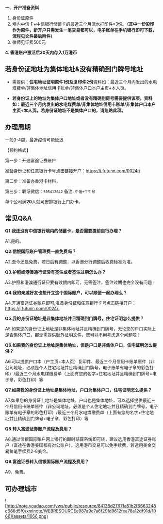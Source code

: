 一、**开户准备资料**

1. 身份证原件
2. 境内中信卡+中信银行储蓄卡的最近三个月流水打印件*3份。**（其中一份彩印作为原件，新开户只需发生一笔交易都可以，电子账单在手机银行即可下载，流程见文件最后附件）**
3. 律师见证费500元

**4. 香港账户激活后30天内存入1万港币**



## 若身份证地址为集体地址&没有精确到门牌号地址

* 需提供：**住宅地址证明原件1份及复印件2份**资料如：最近三个月内发出的水电煤费单/非集体地址信用卡账单/非集体户口本户主页+本人页。

* **若身份证上的地址为集体户口地址或者没有精确到房号需要提供该项。资料如：最近三个月内发出的水电煤费单/非集体地址信用卡账单/非集体户口本户主页+本人页。若身份证地址不是集体户口的，请忽略此项。**



## 办理周期

一般3-4周，最近疫情可能延迟

【预约格式】

第一步：开通富途证券账户

准备身份证和任意银行卡号点击链接开户：https://j.futunn.com/0024ri 

第二步：准备办香港卡材料，

第三步：联系微信：`505412642` 备注: `中信+牛牛号`

单个公司满**20**人就可安排银行上门办卡。



## 常见Q&A

**Q1.我还没有中信银行境内的储蓄卡，是否需要提前自行办理？**

A1.是的。

**Q2.信银国际账户管理费一直免费吗？**

A2.至今还是免费，若日后有调整，以香港分行调整后收费标准为准。

**Q3.护照或港澳通行证没有签注或者签注过期怎么办？**

A3.护照和港澳通行证只要有效期内即可，无需签注，签注过期也完全没有问题！

**Q4.我的亲戚好友也想开立这个国际账户，可以顺便一起办理么？**

A4.开通富途证券账户即可,准备身份证和任意银行卡号点击链接开户：https://j.futunn.com/0024ri 

**Q5.我的身份证地址是非集体地址并且精确到门牌号，住宅证明怎么提供？**

A5.如果您的身份证上地址是非集体地址并且精确到门牌号，无论您的户口实际上是否集体户口，都无需提供额外证明文件，您可以不用考虑这个问题啦！

**Q6.如果我的身份证上地址是集体地址，但是户口是非集体户口，住宅证明怎么提供？**

A6.可以提供户口本（户主页+本人页）复印件、最近三个月信用卡账单原件（非公司地址，必须是个人住宅地址并且精确到门牌号，电子账单有电子章的彩色打印）/最近三个月水电煤缴费单（上面有您的名字+住宅地址并且精确到门牌号+电子章，彩色打印）等

**Q7.如果我的身份证上地址是集体地址，户口为集体户口，住宅证明怎么提供？**

A7.如果您的身份证上地址是集体地址，户口也是集体地址，可以选择提供最近三个月信用卡账单原件（非公司地址，必须是个人住宅地址并且精确到门牌号，电子账单有电子章的彩色打印）/最近三个月水电煤缴费单（上面有您的名字+住宅地址并且精确到门牌号+电子章，彩色打印）等

**Q8.转入富途证券账户流程及费用？**

A8.通过信银国际账户网上银行的即时结算系统即可转，建议选用香港富途证券账户（富途在香港美国都有对公账户），选用港币交易可以免手续费，若选用美金交易每笔手续费2-8美金。

**Q9.富途证券转入信银国际账户流程及费用？**

A9，免费。

## 可办理城市

![http://note.youdao.com/yws/public/resource/84138d2767fa51b2f6663248c688d5f0/xmlnote/WEBRESOURCEe987a9e7a6f29fd9612fea78a12df91d/1066](assets/1066.png)